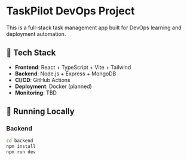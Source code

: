 # TaskPilot DevOps Project

This is a full-stack task management app built for DevOps learning and deployment automation.

## 🔧 Tech Stack
- **Frontend**: React + TypeScript + Vite + Tailwind
- **Backend**: Node.js + Express + MongoDB
- **CI/CD**: GitHub Actions
- **Deployment**: Docker (planned)
- **Monitoring**: TBD

## 🚀 Running Locally

### Backend
```bash
cd backend
npm install
npm run dev
